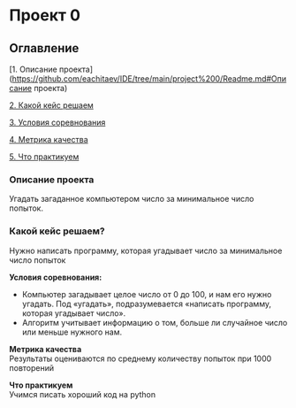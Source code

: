 # Проект 0

## Оглавление
[1. Описание проекта](https://github.com/eachitaev/IDE/tree/main/project%200/Readme.md#Описание проекта)

[2. Какой кейс решаем](https://github.com/eachitaev/IDE/tree/main/project%200/Readme.md#Какой-кейс-решаем?)

[3. Условия соревнования](https://github.com/eachitaev/IDE/tree/main/project%200/Readme.md#Условия-соревнования)

[4. Метрика качества](https://github.com/eachitaev/IDE/tree/main/project%200/Readme.md#Метрика-качества)

[5. Что практикуем](https://github.com/eachitaev/IDE/tree/main/project%200/Readme.md#Что-практикуем)

### Описание проекта    
Угадать загаданное компьютером число за минимальное число попыток.

### Какой кейс решаем?    
Нужно написать программу, которая угадывает число за минимальное число попыток

**Условия соревнования:**  
- Компьютер загадывает целое число от 0 до 100, и нам его нужно угадать. Под «угадать», подразумевается «написать программу, которая угадывает число».
- Алгоритм учитывает информацию о том, больше ли случайное число или меньше нужного нам.

**Метрика качества**     
Результаты оцениваются по среднему количеству попыток при 1000 повторений

**Что практикуем**     
Учимся писать хороший код на python
